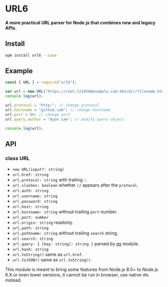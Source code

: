 # URL6

**A more practical URL parser for Node.js that combines new and legacy APIs.**

## Install

```sh
npm install url6 --save
```

## Example

```javascript
const { URL } = require("url6");

var url = new URL("https://root:123456@example.com:443/dir/filename.html?lang=en-US#id");
console.log(url);

url.protocol = "http:"; // change protocol
url.hostname = "github.com"; // change hostname
url.port = 80; // change port
url.query.author = "Ayon Lee"; // modify query object.

console.log(url);
```

## API

### class URL

- `new URL(input?: string)`
- `url.href: string`
- `url.protocol: string` with trailing `:`.
- `url.slashes: boolean` whether `//` appears after the `protocol`.
- `url.auth: string`
- `url.username: string`
- `url.password: string`
- `url.host: string`
- `url.hostname: string` without trailing `port` number.
- `url.port: number`
- `url.origin: string` readonly.
- `url.path: string`
- `url.pathname: string` without trailing `search` string.
- `url.search: string`
- `url.query: { [key: string]: string }` parsed by 
    [qs](https://www.npmjs.com/package/qs) module.
- `url.hash: string`
- `url.toString()` same as `url.href`.
- `url.toJSON()` same as `url.toString()`.

This module is meant to bring some features from Node.js 8.0+ to Node.js 6.X 
or even lower versions, it cannot be run in browser, use native `URL` instead.